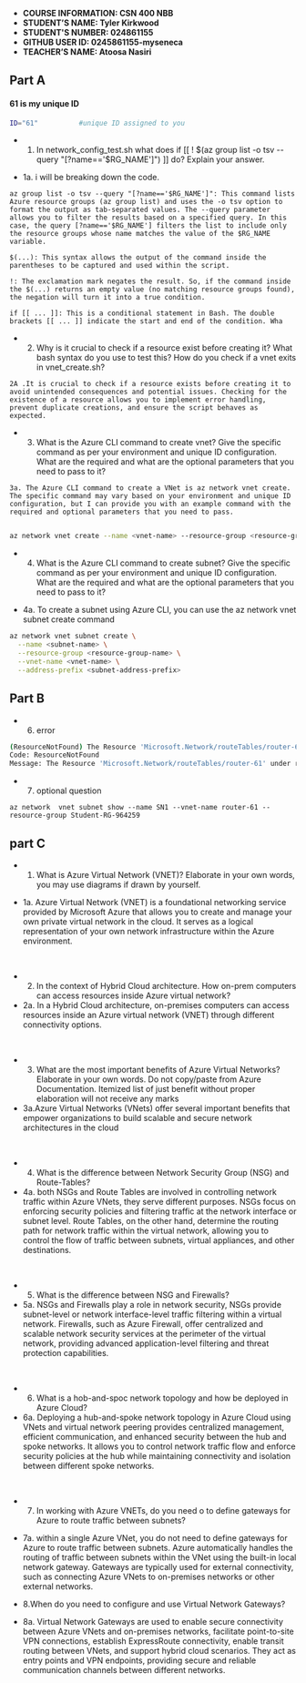 - **COURSE INFORMATION: CSN 400 NBB**
- **STUDENT’S NAME: Tyler Kirkwood**
- **STUDENT'S NUMBER: 024861155**
- **GITHUB USER ID: 0245861155-myseneca**
- **TEACHER’S NAME: Atoosa Nasiri**

## Part A
#### 61 is my unique ID
```bash
ID="61"          #unique ID assigned to you
```
- 1. In network_config_test.sh what does if [[ ! $(az group list -o tsv --query "[?name=='$RG_NAME']") ]] do? Explain your answer.

- 1a. i will be breaking down the code.
```
az group list -o tsv --query "[?name=='$RG_NAME']": This command lists Azure resource groups (az group list) and uses the -o tsv option to format the output as tab-separated values. The --query parameter allows you to filter the results based on a specified query. In this case, the query [?name=='$RG_NAME'] filters the list to include only the resource groups whose name matches the value of the $RG_NAME variable.

$(...): This syntax allows the output of the command inside the parentheses to be captured and used within the script.

!: The exclamation mark negates the result. So, if the command inside the $(...) returns an empty value (no matching resource groups found), the negation will turn it into a true condition.

if [[ ... ]]: This is a conditional statement in Bash. The double brackets [[ ... ]] indicate the start and end of the condition. Wha
```

- 2. Why is it crucial to check if a resource exist before creating it? What bash syntax do you use to test this? How do you check if a vnet exits in vnet_create.sh?
```
2A .It is crucial to check if a resource exists before creating it to avoid unintended consequences and potential issues. Checking for the existence of a resource allows you to implement error handling, prevent duplicate creations, and ensure the script behaves as expected.
```
- 3.  What is the Azure CLI command to create vnet? Give the specific command as per your environment and unique ID configuration. What are the required and what are the optional parameters that you need to pass to it?
```
3a. The Azure CLI command to create a VNet is az network vnet create. The specific command may vary based on your environment and unique ID configuration, but I can provide you with an example command with the required and optional parameters that you need to pass.
```

``` bash

az network vnet create --name <vnet-name> --resource-group <resource-group-name> --location <location> --address-prefixes <address-prefix> --subnet-name <subnet-name> --subnet-prefix <subnet-prefix>

```

- 4. What is the Azure CLI command to create subnet? Give the specific command as per your environment and unique ID configuration. What are the required and what are the optional parameters that you need to pass to it?

- 4a. To create a subnet using Azure CLI, you can use the az network vnet subnet create command

``` bash
az network vnet subnet create \
  --name <subnet-name> \
  --resource-group <resource-group-name> \
  --vnet-name <vnet-name> \
  --address-prefix <subnet-address-prefix>

```

## Part B

- 6. error

```bash
(ResourceNotFound) The Resource 'Microsoft.Network/routeTables/router-61' under resource group 'Student-RG-964259' was not found. For more details please go to https://aka.ms/ARMResourceNotFoundFix
Code: ResourceNotFound
Message: The Resource 'Microsoft.Network/routeTables/router-61' under resource group 'Student-RG-964259' was not found. For more details please go to https://aka.ms/ARMResourceNotFoundFix
```
- 7. optional question 
```
az network  vnet subnet show --name SN1 --vnet-name router-61 --resource-group Student-RG-964259
``` 

## part C

- 1. What is Azure Virtual Network (VNET)? Elaborate in your own words, you may use diagrams if drawn by yourself.

- 1a. Azure Virtual Network (VNET) is a foundational networking service provided by Microsoft Azure that allows you to create and manage your own private virtual network in the cloud. It serves as a logical representation of your own network infrastructure within the Azure environment.
<br />

- 2. In the context of Hybrid Cloud architecture. How on-prem computers can access resources inside Azure virtual network?
- 2a. In a Hybrid Cloud architecture, on-premises computers can access resources inside an Azure virtual network (VNET) through different connectivity options. 
<br />

- 3. What are the most important benefits of Azure Virtual Networks? Elaborate in your own words. Do not copy/paste from Azure Documentation. Itemized list of just benefit without proper elaboration will not receive any marks
- 3a.Azure Virtual Networks (VNets) offer several important benefits that empower organizations to build scalable and secure network architectures in the cloud
<br />

- 4. What is the difference between Network Security Group (NSG) and Route-Tables?
- 4a.  both NSGs and Route Tables are involved in controlling network traffic within Azure VNets, they serve different purposes. NSGs focus on enforcing security policies and filtering traffic at the network interface or subnet level. Route Tables, on the other hand, determine the routing path for network traffic within the virtual network, allowing you to control the flow of traffic between subnets, virtual appliances, and other destinations.
<br />

- 5. What is the difference between NSG and Firewalls?
- 5a. NSGs and Firewalls play a role in network security, NSGs provide subnet-level or network interface-level traffic filtering within a virtual network. Firewalls, such as Azure Firewall, offer centralized and scalable network security services at the perimeter of the virtual network, providing advanced application-level filtering and threat protection capabilities.
<br />

- 6. What is a hob-and-spoc network topology and how be deployed in Azure Cloud?
- 6a. Deploying a hub-and-spoke network topology in Azure Cloud using VNets and virtual network peering provides centralized management, efficient communication, and enhanced security between the hub and spoke networks. It allows you to control network traffic flow and enforce security policies at the hub while maintaining connectivity and isolation between different spoke networks.
<br />

- 7. In working with Azure VNETs, do you need o to define gateways for Azure to route traffic between subnets?
- 7a. within a single Azure VNet, you do not need to define gateways for Azure to route traffic between subnets. Azure automatically handles the routing of traffic between subnets within the VNet using the built-in local network gateway. Gateways are typically used for external connectivity, such as connecting Azure VNets to on-premises networks or other external networks.



- 8.When do you need to configure and use Virtual Network Gateways?
- 8a. Virtual Network Gateways are used to enable secure connectivity between Azure VNets and on-premises networks, facilitate point-to-site VPN connections, establish ExpressRoute connectivity, enable transit routing between VNets, and support hybrid cloud scenarios. They act as entry points and VPN endpoints, providing secure and reliable communication channels between different networks.
